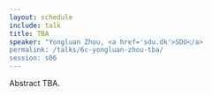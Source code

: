 ```yaml
---
layout: schedule
include: talk
title: TBA
speaker: "Yongluan Zhou, <a href='sdu.dk'>SDU</a>
permalink: /talks/6c-yongluan-zhou-tba/
session: s06
---
```


Abstract TBA.
